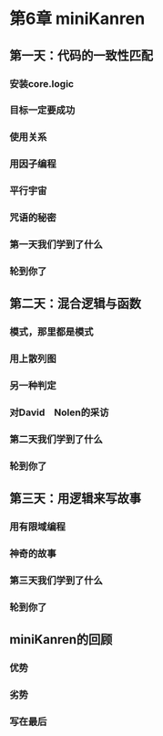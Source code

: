# 第6章 miniKanren
## 第一天：代码的一致性匹配
### 安装core.logic
### 目标一定要成功
### 使用关系
### 用因子编程
### 平行宇宙
### 咒语的秘密
### 第一天我们学到了什么
### 轮到你了
## 第二天：混合逻辑与函数
### 模式，那里都是模式
### 用上散列图
### 另一种判定
### 对David　Nolen的采访
### 第二天我们学到了什么
### 轮到你了
## 第三天：用逻辑来写故事
### 用有限域编程
### 神奇的故事
### 第三天我们学到了什么
### 轮到你了
## miniKanren的回顾
### 优势
### 劣势
### 写在最后
